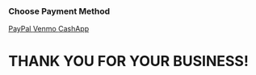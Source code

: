 <html lang="en">
<head>
<body>
    <h3>Choose Payment Method</h3>
    <a href="https://www.paypal.com/donate/?hosted_button_id=DHSDVLLG6S9Y4" target="_blank">  PayPal  </a>
    <a href="https://account.venmo.com/u/WaterDrive" target="_blank">  Venmo  </a>
    <a href="https://cash.app/$WaterDrive24" target="_blank">  CashApp  </a>
</body>
    <h1></h1>
    <h1>THANK YOU FOR YOUR BUSINESS!</h1>
    <h1></h1>
